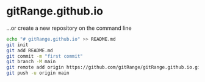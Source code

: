 # gitRange.github.io
…or create a new repository on the command line
```bash
echo "# gitRange.github.io" >> README.md
git init
git add README.md
git commit -m "first commit"
git branch -M main
git remote add origin https://github.com/gitRange/gitRange.github.io.git
git push -u origin main
```
